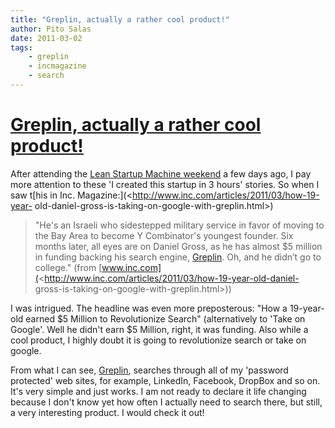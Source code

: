 ```yaml
---
title: "Greplin, actually a rather cool product!"
author: Pito Salas
date: 2011-03-02
tags:
    - greplin
    - incmagazine
    - search
---
```

# [Greplin, actually a rather cool product!](None)




After attending the [Lean Startup Machine
weekend](<http://boston.theleanstartupmachine.com/>) a few days ago, I pay
more attention to these 'I created this startup in 3 hours' stories. So when I
saw t[his in Inc. Magazine:](<http://www.inc.com/articles/2011/03/how-19-year-
old-daniel-gross-is-taking-on-google-with-greplin.html>)

> "He's an Israeli who sidestepped military service in favor of moving to the
> Bay Area to become Y Combinator's youngest founder. Six months later, all
> eyes are on Daniel Gross, as he has almost $5 million in funding backing his
> search engine, [Greplin](<https://www.greplin.com/>). Oh, and he didn’t go
> to college." (from
> [www.inc.com](<http://www.inc.com/articles/2011/03/how-19-year-old-daniel-
> gross-is-taking-on-google-with-greplin.html>))

I was intrigued. The headline was even more preposterous: "How a 19-year-old
earned $5 Million to Revolutionize Search" (alternatively to 'Take on Google'.
Well he didn't earn $5 Million, right, it was funding. Also while a cool
product, I highly doubt it is going to revolutionize search or take on google.

From what I can see, [Greplin](<https://www.greplin.com/>), searches through
all of my 'password protected' web sites, for example, LinkedIn, Facebook,
DropBox and so on. It's very simple and just works. I am not ready to declare
it life changing because I don't know yet how often I actually need to search
there, but still, a very interesting product. I would check it out!


